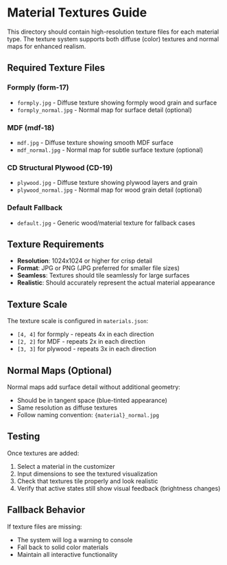 # Material Textures Guide

This directory should contain high-resolution texture files for each material type. The texture system supports both diffuse (color) textures and normal maps for enhanced realism.

## Required Texture Files

### Formply (form-17)
- `formply.jpg` - Diffuse texture showing formply wood grain and surface
- `formply_normal.jpg` - Normal map for surface detail (optional)

### MDF (mdf-18) 
- `mdf.jpg` - Diffuse texture showing smooth MDF surface
- `mdf_normal.jpg` - Normal map for subtle surface texture (optional)

### CD Structural Plywood (CD-19)
- `plywood.jpg` - Diffuse texture showing plywood layers and grain
- `plywood_normal.jpg` - Normal map for wood grain detail (optional)

### Default Fallback
- `default.jpg` - Generic wood/material texture for fallback cases

## Texture Requirements

- **Resolution**: 1024x1024 or higher for crisp detail
- **Format**: JPG or PNG (JPG preferred for smaller file sizes)
- **Seamless**: Textures should tile seamlessly for large surfaces
- **Realistic**: Should accurately represent the actual material appearance

## Texture Scale

The texture scale is configured in `materials.json`:
- `[4, 4]` for formply - repeats 4x in each direction
- `[2, 2]` for MDF - repeats 2x in each direction  
- `[3, 3]` for plywood - repeats 3x in each direction

## Normal Maps (Optional)

Normal maps add surface detail without additional geometry:
- Should be in tangent space (blue-tinted appearance)
- Same resolution as diffuse textures
- Follow naming convention: `{material}_normal.jpg`

## Testing

Once textures are added:
1. Select a material in the customizer
2. Input dimensions to see the textured visualization
3. Check that textures tile properly and look realistic
4. Verify that active states still show visual feedback (brightness changes)

## Fallback Behavior

If texture files are missing:
- The system will log a warning to console
- Fall back to solid color materials
- Maintain all interactive functionality 